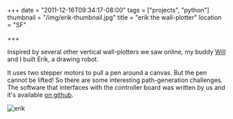 +++
date = "2011-12-16T09:34:17-08:00"
tags = ["projects", "python"]
thumbnail = "/img/erik-thumbnail.jpg"
title = "erik the wall-plotter"
location = "SF"

+++

Inspired by several other vertical wall-plotters we saw online,
my buddy [Will](http://iamwillpatrick.com/) and I built Erik, a drawing robot.

<!--more-->

It uses two stepper motors to pull a pen around a canvas.
But the pen cannot be lifted!
So there are some interesting path-generation challenges.
The software that interfaces with the controller board was written by us and it's available
[on github](https://github.com/yosemitebandit/erik).

![erik](/img/erik-large.jpg)
